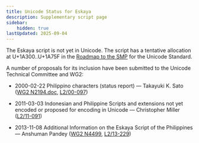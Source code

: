 ```yaml
---
title: Unicode Status for Eskaya
description: Supplementary script page
sidebar:
    hidden: true
lastUpdated: 2025-09-04
---
```


The Eskaya script is not yet in Unicode. The script has a tentative allocation at U+1A300..U+1A75F in the [Roadmap to the SMP](http://www.unicode.org/roadmaps/smp/) for the Unicode Standard.

[comment]: # (end of intro)

[comment]: # (start of blocks)



[comment]: # (end of blocks)

[comment]: # (start of chars)



[comment]: # (end of chars)

[comment]: # (start of rest)

A number of proposals for its inclusion have been submitted to the Unicode Technical Committee and WG2:

- 2000-02-22 Philippino characters (status report) — Takayuki K. Sato ([WG2 N2194.doc](https://www.unicode.org/wg2/docs/n2194.doc), [L2/00-097](http://www.unicode.org/cgi-bin/GetMatchingDocs.pl?L2/00-097))

- 2011-03-03 Indonesian and Philippine Scripts and extensions not yet encoded or proposed for encoding in Unicode — Christopher Miller ([L2/11-091](http://www.unicode.org/cgi-bin/GetMatchingDocs.pl?L2/11-091))

- 2013-11-08 Additional Information on the Eskaya Script of the Philippines — Anshuman Pandey ([WG2 N4499](https://www.unicode.org/wg2/docs/n4499.pdf), [L2/13-229](http://www.unicode.org/cgi-bin/GetMatchingDocs.pl?L2/13-229))
